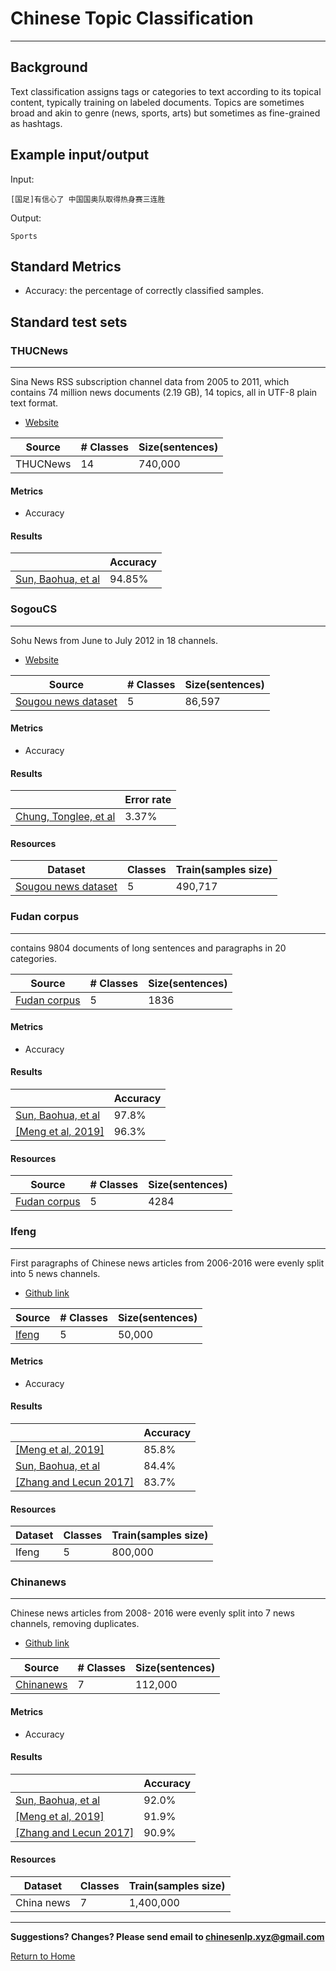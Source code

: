 # Chinese Topic Classification

---

## Background

Text classification assigns tags or categories to text according to its topical content, typically training on labeled documents. Topics are sometimes broad and akin to genre (news, sports, arts) but sometimes as fine-grained as hashtags.

## Example input/output

Input:

```
[国足]有信心了 中国国奥队取得热身赛三连胜
```
Output:

```
Sports
```


## Standard Metrics
- Accuracy: the percentage of correctly classified samples.




## Standard test sets

### THUCNews
---
Sina News RSS subscription channel data from 2005 to 2011, which contains 74 million news documents (2.19 GB), 14 topics, all in UTF-8 plain text format.
  - [Website](http://thuctc.thunlp.org/#%E4%B8%AD%E6%96%87%E6%96%87%E6%9C%AC%E5%88%86%E7%B1%BB%E6%95%B0%E6%8D%AE%E9%9B%86THUCNews)

| Source  | # Classes | Size(sentences)|
| --- |  --- | --- |
| THUCNews |  14 | 740,000 |

#### Metrics
- Accuracy

#### Results

|   | Accuracy |
| --- | --- |
| [Sun, Baohua, et al](https://arxiv.org/abs/1810.07653) | 94.85% |



### SogouCS 
---

Sohu News from June to July 2012 in 18 channels.
  - [Website](http://www.sogou.com/labs/resource/cs.php)

| Source  | # Classes | Size(sentences)|
| --- |  --- | --- |
| [Sougou news dataset](https://www.sciencedirect.com/science/article/abs/pii/S0952197619300090) |  5 | 86,597 |

#### Metrics
- Accuracy

#### Results

|   | Error rate |
| --- | --- |
| [Chung, Tonglee, et al](https://www.sciencedirect.com/science/article/abs/pii/S0952197619300090) | 3.37% |

#### Resources

| Dataset | Classes | Train(samples size) |
| --- | --- | --- |
| [Sougou news dataset](https://github.com/koalaGreener/Character-level-Convolutional-Network-for-Text-Classification-Applied-to-Chinese-Corpus) | 5 | 490,717 |


### Fudan corpus
---

contains 9804 documents of long sentences and paragraphs in 20 categories.


| Source  | # Classes | Size(sentences)|
| --- |  --- | --- |
| [Fudan corpus](https://www.semanticscholar.org/paper/cw2vec%3A-Learning-Chinese-Word-Embeddings-with-Cao-Lu/57b57e88edcc9a20c78388e847b42e088b451c55) |  5 | 1836 |

#### Metrics
- Accuracy

#### Results

|   | Accuracy |
| --- | --- |
| [Sun, Baohua, et al](https://arxiv.org/abs/1810.07653) | 97.8% |
| [[Meng et al, 2019]](https://arxiv.org/pdf/1901.10125.pdf) | 96.3% |

#### Resources

| Source  | # Classes | Size(sentences)|
| --- |  --- | --- |
| [Fudan corpus](https://www.semanticscholar.org/paper/cw2vec%3A-Learning-Chinese-Word-Embeddings-with-Cao-Lu/57b57e88edcc9a20c78388e847b42e088b451c55) |  5 | 4284 |

### Ifeng 
---
First paragraphs of Chinese news articles from 2006-2016 were evenly split into 5 news channels.
  - [Github link](https://github.com/zhangxiangxiao/glyph)

| Source  | # Classes | Size(sentences)|
| --- |  --- | --- |
| [Ifeng](https://github.com/zhangxiangxiao/glyph) |  5 | 50,000 |

#### Metrics
- Accuracy

#### Results

|   | Accuracy |
| --- | --- |
| [[Meng et al, 2019]](https://arxiv.org/pdf/1901.10125.pdf) | 85.8% |
| [Sun, Baohua, et al](https://arxiv.org/abs/1810.07653) | 84.4% |
| [[Zhang and Lecun 2017]](https://arxiv.org/abs/1708.02657) | 83.7% |

#### Resources

| Dataset | Classes | Train(samples size) |
| --- | --- | --- |
| Ifeng | 5 | 800,000 |

### Chinanews
---
Chinese news articles from 2008- 2016 were evenly split into 7 news channels, removing duplicates.
- [Github link](https://github.com/zhangxiangxiao/glyph)

| Source  | # Classes | Size(sentences)|
| --- |  --- | --- |
| [Chinanews](https://github.com/zhangxiangxiao/glyph) |  7 | 112,000 |

#### Metrics
- Accuracy

#### Results

|   | Accuracy |
| --- | --- |
| [Sun, Baohua, et al](https://arxiv.org/abs/1810.07653) | 92.0% |
| [[Meng et al, 2019]](https://arxiv.org/pdf/1901.10125.pdf) | 91.9% |
| [[Zhang and Lecun 2017]](https://arxiv.org/abs/1708.02657) | 90.9% |

#### Resources

| Dataset | Classes | Train(samples size) |
| --- | --- | --- |
| China news | 7 | 1,400,000 |


---

**Suggestions? Changes? Please send email to [chinesenlp.xyz@gmail.com](mailto:chinesenlp.xyz@gmail.com)**

[Return to Home](../index.md)





